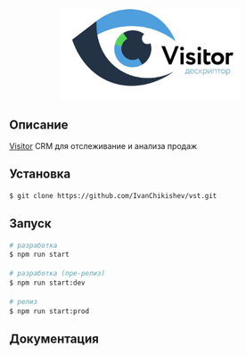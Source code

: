 </br></br>
<p align="center">
  <a href="http://nestjs.com/" target="blank"><img src="assets/icon.jpg" width="320" alt="Nest Logo" /></a>
</p>


## Описание

[Visitor](https://visitor.weekendagency.ru) CRM для отслеживание и анализа продаж

## Установка

```bash
$ git clone https://github.com/IvanChikishev/vst.git
```

## Запуск

```bash
# разработка
$ npm run start

# разработка (пре-релиз)
$ npm run start:dev

# релиз
$ npm run start:prod
```

## Документация
